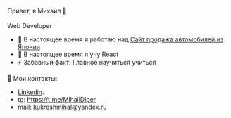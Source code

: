 Привет, я Михаил 👋<br/>  
Web Developer


- 🔭 В настоящее время я работаю над [Сайт продажа автомобилей из Японии](https://michelkukresh.github.io/japan_avto_rostov/)
- 🌱 В настоящее время я учу React
- ⚡ Забавный факт: Главное научиться учиться

📢 Мои контакты:
   - [Linkedin](https://www.linkedin.com/feed/?trk=404_page).
   -   tg: https://t.me/MihailDiper <br/>
   -   mail: kukreshmihal@yandex.ru <br/>
